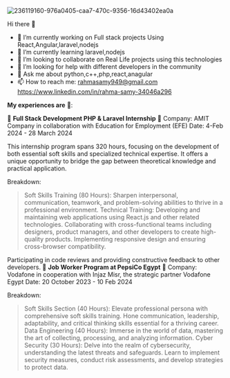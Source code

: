 
![236119160-976a0405-caa7-470c-9356-16d43402ea0a](https://github.com/Rahmasamy/Rahmasamy/assets/87875452/c5934cca-9a1c-43ba-856b-8f3e4a8b88b9)



Hi there 👋
- 🔭 I’m currently working on Full stack projects Using React,Angular,laravel,nodejs
- 🌱 I’m currently learning laravel,nodejs
- 👯 I’m looking to collaborate on Real Life projects using this technologies
- 🤔 I’m looking for help with different developers in the community
- 💬 Ask me about python,c++,php,react,anagular
- 📫 How to reach me: 
   rahmasamy949@gmail.com 
   https://www.linkedin.com/in/rahma-samy-34046a296


 
**My experiences are** 🌱:

🌟 **Full Stack Development PHP & Laravel Internship** 🔭
Company: AMIT Company in collaboration with Education for Employment (EFE)
Date: 4-Feb 2024 - 28 March 2024

This internship program spans 320 hours, focusing on the development of both essential soft skills and specialized technical expertise. It offers a unique opportunity to bridge the gap between theoretical knowledge and practical application.

Breakdown:
>Soft Skills Training (80 Hours): Sharpen interpersonal, communication, teamwork, and problem-solving abilities to thrive in a professional environment.
>Technical Training:
>Developing and maintaining web applications using React.js and other related technologies.
>Collaborating with cross-functional teams including designers, product managers, and other developers to create high-quality products.
>Implementing responsive design and ensuring cross-browser compatibility.

Participating in code reviews and providing constructive feedback to other developers.
🌟 **Job Worker Program at PepsiCo Egypt** 🔭
Company: Vodafone in cooperation with Injaz Misr, the strategic partner Vodafone Egypt
Date: 20 October 2023 - 10 Feb 2024

Breakdown:
>Soft Skills Section (40 Hours): Elevate professional persona with comprehensive soft skills training. Hone communication, leadership, adaptability, and critical thinking skills essential for a thriving career.
>Data Engineering (40 Hours): Immerse in the world of data, mastering the art of collecting, processing, and analyzing information.
>Cyber Security (30 Hours): Delve into the realm of cybersecurity, understanding the latest threats and safeguards. Learn to implement security measures, conduct risk assessments, and develop strategies to protect data.

    
     




